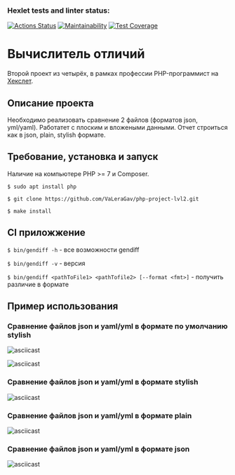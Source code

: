 ### Hexlet tests and linter status:
[![Actions Status](https://github.com/VaLeraGav/php-project-lvl2/workflows/hexlet-check/badge.svg)](https://github.com/VaLeraGav/php-project-48/actions)
[![Maintainability](https://api.codeclimate.com/v1/badges/a5f903c3f592db3650ab/maintainability)](https://codeclimate.com/github/VaLeraGav/php-project-lvl2/maintainability)
[![Test Coverage](https://api.codeclimate.com/v1/badges/a5f903c3f592db3650ab/test_coverage)](https://codeclimate.com/github/VaLeraGav/php-project-lvl2/test_coverage)

# Вычислитель отличий
Второй проект из четырёх, в рамках профессии PHP-программист на [Хекслет](https://ru.hexlet.io/professions/php).

## Описание проекта
Необходимо реализовать сравнение 2 файлов (форматов json, yml/yaml). Работатет с плоским и вложеными данными. Отчет строиться как в json, plain, stylish формате.

## Требование, установка и запуск
Наличие на компьютере PHP >= 7 и Composer.
```
$ sudo apt install php

$ git clone https://github.com/VaLeraGav/php-project-lvl2.git

$ make install
```

## CI приложжение

`$ bin/gendiff -h` - все возможности gendiff

`$ bin/gendiff -v`  - версия

`$ bin/gendiff <pathToFile1> <pathTofile2> [--format <fmt>]`  - получить 
различие в <fmt> формате

## Пример использования

### Сравнение файлов json и yaml/yml в формате по умолчанию stylish
![asciicast](https://asciinema.org/a/I8YGArIAn9fxAxTj7xNLf4ox3.svg)

![asciicast](https://asciinema.org/a/PJlHF0XTJQxy4vG1gwk1JBYsv.svg)

### Сравнение файлов json и yaml/yml в формате stylish
![asciicast](https://asciinema.org/a/UTS850TgHdX5pXKqOsmV53Ey9.svg)

### Сравнение файлов json и yaml/yml в формате plain
![asciicast](https://asciinema.org/a/GBorRO2qB9KOYdSKLfyGYrwYi.svg)

### Сравнение файлов json и yaml/yml в формате json
![asciicast](https://asciinema.org/a/m1ol4r9ABcVbrHdV3440BrMDw.svg)
